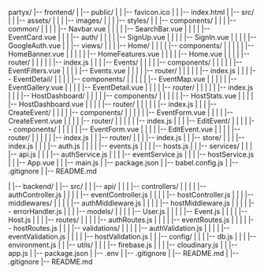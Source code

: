 partyx/
|-- frontend/
|   |-- public/
|   |   |-- favicon.ico
|   |   |-- index.html
|   |-- src/
|   |   |-- assets/
|   |   |   |-- images/
|   |   |   |-- styles/
|   |   |-- components/
|   |   |   |-- common/
|   |   |   |   |-- Navbar.vue
|   |   |   |   |-- SearchBar.vue
|   |   |   |   |-- EventCard.vue
|   |   |   |-- auth/
|   |   |   |   |-- SignUp.vue
|   |   |   |   |-- SignIn.vue
|   |   |   |   |-- GoogleAuth.vue
|   |   |-- views/
|   |   |   |-- Home/
|   |   |   |   |-- components/
|   |   |   |   |   |-- HomeBanner.vue
|   |   |   |   |   |-- HomeFeatures.vue
|   |   |   |   |-- Home.vue
|   |   |   |   |-- router/
|   |   |   |   |   |-- index.js
|   |   |   |-- Events/
|   |   |   |   |-- components/
|   |   |   |   |   |-- EventFilters.vue
|   |   |   |   |-- Events.vue
|   |   |   |   |-- router/
|   |   |   |   |   |-- index.js
|   |   |   |-- EventDetail/
|   |   |   |   |-- components/
|   |   |   |   |   |-- EventMap.vue
|   |   |   |   |   |-- EventGallery.vue
|   |   |   |   |-- EventDetail.vue
|   |   |   |   |-- router/
|   |   |   |   |   |-- index.js
|   |   |   |-- HostDashboard/
|   |   |   |   |-- components/
|   |   |   |   |   |-- HostStats.vue
|   |   |   |   |-- HostDashboard.vue
|   |   |   |   |-- router/
|   |   |   |   |   |-- index.js
|   |   |   |-- CreateEvent/
|   |   |   |   |-- components/
|   |   |   |   |   |-- EventForm.vue
|   |   |   |   |-- CreateEvent.vue
|   |   |   |   |-- router/
|   |   |   |   |   |-- index.js
|   |   |   |-- EditEvent/
|   |   |   |   |-- components/
|   |   |   |   |   |-- EventForm.vue
|   |   |   |   |-- EditEvent.vue
|   |   |   |   |-- router/
|   |   |   |   |   |-- index.js
|   |   |-- router/
|   |   |   |-- index.js
|   |   |-- store/
|   |   |   |-- index.js
|   |   |   |-- auth.js
|   |   |   |   |-- events.js
|   |   |   |-- hosts.js
|   |   |-- services/
|   |   |   |-- api.js
|   |   |   |-- authService.js
|   |   |   |-- eventService.js
|   |   |   |-- hostService.js
|   |   |-- App.vue
|   |   |-- main.js
|   |-- package.json
|   |-- babel.config.js
|   |-- .gitignore
|   |-- README.md


|
|-- backend/
|   |-- src/
|   |   |-- api/
|   |   |   |-- controllers/
|   |   |   |   |-- authController.js
|   |   |   |   |-- eventController.js
|   |   |   |   |-- hostController.js
|   |   |   |-- middlewares/
|   |   |   |   |-- authMiddleware.js
|   |   |   |   |-- hostMiddleware.js
|   |   |   |   |-- errorHandler.js
|   |   |   |-- models/
|   |   |   |   |-- User.js
|   |   |   |   |-- Event.js
|   |   |   |   |-- Host.js
|   |   |   |-- routes/
|   |   |   |   |-- authRoutes.js
|   |   |   |   |-- eventRoutes.js
|   |   |   |   |-- hostRoutes.js
|   |   |   |-- validations/
|   |   |   |   |-- authValidation.js
|   |   |   |   |-- eventValidation.js
|   |   |   |   |-- hostValidation.js
|   |   |-- config/
|   |   |   |-- db.js
|   |   |   |-- environment.js
|   |   |-- utils/
|   |   |   |-- firebase.js
|   |   |   |-- cloudinary.js
|   |   |-- app.js
|   |-- package.json
|   |-- .env
|   |-- .gitignore
|   |-- README.md
|
|-- .gitignore
|-- README.md
